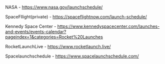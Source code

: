 NASA - https://www.nasa.gov/launchschedule/

SpaceFllight(private) - https://spaceflightnow.com/launch-schedule/

Kennedy Space Center - https://www.kennedyspacecenter.com/launches-and-events/events-calendar?pageindex=1&categories=Rocket%20Launches

RocketLaunchLive - https://www.rocketlaunch.live/

Spacelaunchschedule - https://www.spacelaunchschedule.com/
